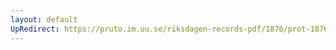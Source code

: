 ```yaml
---
layout: default
UpRedirect: https://pruto.im.uu.se/riksdagen-records-pdf/1876/prot-1876--ak--045/prot-1876--ak--045_024.pdf
---
```


